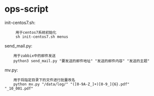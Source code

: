 # ops-script
  init-centos7.sh:
  
         用于centos7系统初始化
         sh init-centos7.sh menus
	
  send_mail.py:
  
        用于zabbix中的邮件发送
        python3 send_mail.py "要发送的邮件地址" "发送的邮件内容" "发送的主题"

  mv.py:
  
        用于将指定目录下的文件进行批量改名
        python mv.py "/data/log/" "([0-9A-Z_]+)[0-9_]{6}.pdf" "_10_001.pdf"
 
       
     
